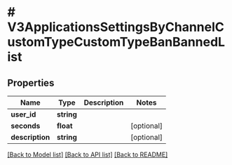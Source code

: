 # # V3ApplicationsSettingsByChannelCustomTypeCustomTypeBanBannedList

## Properties

Name | Type | Description | Notes
------------ | ------------- | ------------- | -------------
**user_id** | **string** |  |
**seconds** | **float** |  | [optional]
**description** | **string** |  | [optional]

[[Back to Model list]](../../README.md#models) [[Back to API list]](../../README.md#endpoints) [[Back to README]](../../README.md)
